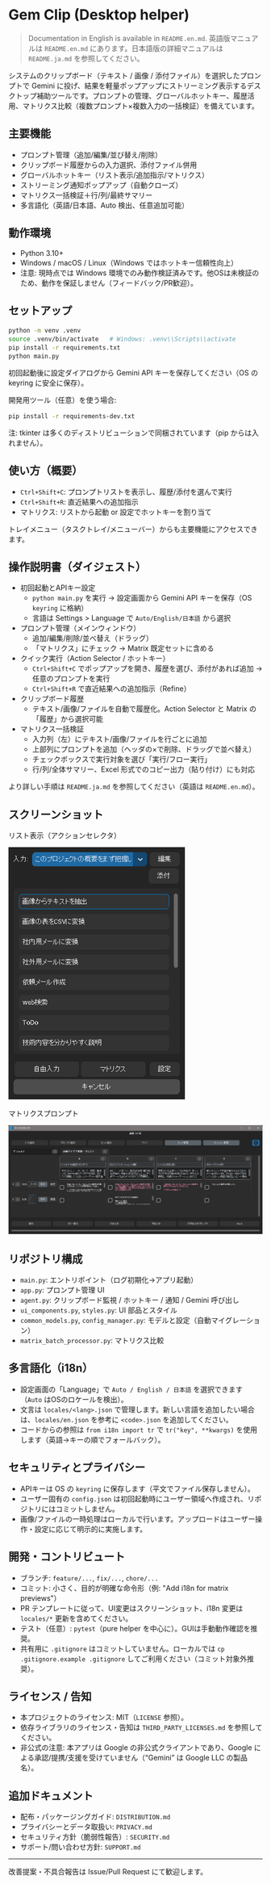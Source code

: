 # Gem Clip (Desktop helper)

> Documentation in English is available in `README.en.md`.
> 英語版マニュアルは `README.en.md` にあります。日本語版の詳細マニュアルは `README.ja.md` を参照してください。

システムのクリップボード（テキスト / 画像 / 添付ファイル）を選択したプロンプトで Gemini に投げ、結果を軽量ポップアップにストリーミング表示するデスクトップ補助ツールです。プロンプトの管理、グローバルホットキー、履歴活用、マトリクス比較（複数プロンプト×複数入力の一括検証）を備えています。

## 主要機能
- プロンプト管理（追加/編集/並び替え/削除）
- クリップボード履歴からの入力選択、添付ファイル併用
- グローバルホットキー（リスト表示/追加指示/マトリクス）
- ストリーミング通知ポップアップ（自動クローズ）
- マトリクス一括検証＋行/列/最終サマリー
- 多言語化（英語/日本語、Auto 検出、任意追加可能）

## 動作環境
- Python 3.10+
- Windows / macOS / Linux（Windows ではホットキー信頼性向上）
- 注意: 現時点では Windows 環境でのみ動作検証済みです。他OSは未検証のため、動作を保証しません（フィードバック/PR歓迎）。

## セットアップ
```bash
python -m venv .venv
source .venv/bin/activate   # Windows: .venv\\Scripts\\activate
pip install -r requirements.txt
python main.py
```
初回起動後に設定ダイアログから Gemini API キーを保存してください（OS の keyring に安全に保存）。

開発用ツール（任意）を使う場合:
```bash
pip install -r requirements-dev.txt
```

注: tkinter は多くのディストリビューションで同梱されています（pip からは入れません）。

## 使い方（概要）
- `Ctrl+Shift+C`: プロンプトリストを表示し、履歴/添付を選んで実行
- `Ctrl+Shift+R`: 直近結果への追加指示
- マトリクス: リストから起動 or 設定でホットキーを割り当て

トレイメニュー（タスクトレイ/メニューバー）からも主要機能にアクセスできます。

## 操作説明書（ダイジェスト）
- 初回起動とAPIキー設定
  - `python main.py` を実行 → 設定画面から Gemini API キーを保存（OS `keyring` に格納）
  - 言語は Settings > Language で `Auto/English/日本語` から選択
- プロンプト管理（メインウィンドウ）
  - 追加/編集/削除/並べ替え（ドラッグ）
  - 「マトリクス」にチェック → Matrix 既定セットに含める
- クイック実行（Action Selector / ホットキー）
  - `Ctrl+Shift+C` でポップアップを開き、履歴を選び、添付があれば追加 → 任意のプロンプトを実行
  - `Ctrl+Shift+R` で直近結果への追加指示（Refine）
- クリップボード履歴
  - テキスト/画像/ファイルを自動で履歴化。Action Selector と Matrix の「履歴」から選択可能
- マトリクス一括検証
  - 入力列（左）にテキスト/画像/ファイルを行ごとに追加
  - 上部列にプロンプトを追加（ヘッダの×で削除、ドラッグで並べ替え）
  - チェックボックスで実行対象を選び「実行/フロー実行」
  - 行/列/全体サマリー、Excel 形式でのコピー出力（貼り付け）にも対応

より詳しい手順は `README.ja.md` を参照してください（英語は `README.en.md`）。

## スクリーンショット

リスト表示（アクションセレクタ）

![リスト表示](./img/listview_ja.png)

マトリクスプロンプト

![マトリクス](./img/matrix_ja.png)

## リポジトリ構成
- `main.py`: エントリポイント（ログ初期化→アプリ起動）
- `app.py`: プロンプト管理 UI
- `agent.py`: クリップボード監視 / ホットキー / 通知 / Gemini 呼び出し
- `ui_components.py`, `styles.py`: UI 部品とスタイル
- `common_models.py`, `config_manager.py`: モデルと設定（自動マイグレーション）
- `matrix_batch_processor.py`: マトリクス比較

## 多言語化（i18n）
- 設定画面の「Language」で `Auto / English / 日本語` を選択できます（`Auto` はOSのロケールを検出）。
- 文言は `locales/<lang>.json` で管理します。新しい言語を追加したい場合は、`locales/en.json` を参考に `<code>.json` を追加してください。
- コードからの参照は `from i18n import tr` で `tr("key", **kwargs)` を使用します（英語→キーの順でフォールバック）。

## セキュリティとプライバシー
- APIキーは OS の `keyring` に保存します（平文でファイル保存しません）。
- ユーザー固有の `config.json` は初回起動時にユーザー領域へ作成され、リポジトリにはコミットしません。
- 画像/ファイルの一時処理はローカルで行います。アップロードはユーザー操作・設定に応じて明示的に実施します。

## 開発・コントリビュート
- ブランチ: `feature/...`, `fix/...`, `chore/...`
- コミット: 小さく、目的が明確な命令形（例: "Add i18n for matrix previews"）
- PR テンプレートに従って、UI変更はスクリーンショット、i18n 変更は `locales/*` 更新を含めてください。
 - テスト（任意）: `pytest`（pure helper を中心に）。GUIは手動動作確認を推奨。
 - 共有用に `.gitignore` はコミットしていません。ローカルでは `cp .gitignore.example .gitignore` してご利用ください（コミット対象外推奨）。

## ライセンス / 告知
- 本プロジェクトのライセンス: MIT（`LICENSE` 参照）。
- 依存ライブラリのライセンス・告知は `THIRD_PARTY_LICENSES.md` を参照してください。
- 非公式の注意: 本アプリは Google の非公式クライアントであり、Google による承認/提携/支援を受けていません（“Gemini” は Google LLC の製品名）。

## 追加ドキュメント
- 配布・パッケージングガイド: `DISTRIBUTION.md`
- プライバシーとデータ取扱い: `PRIVACY.md`
- セキュリティ方針（脆弱性報告）: `SECURITY.md`
- サポート/問い合わせ方針: `SUPPORT.md`

---
改善提案・不具合報告は Issue/Pull Request にて歓迎します。
